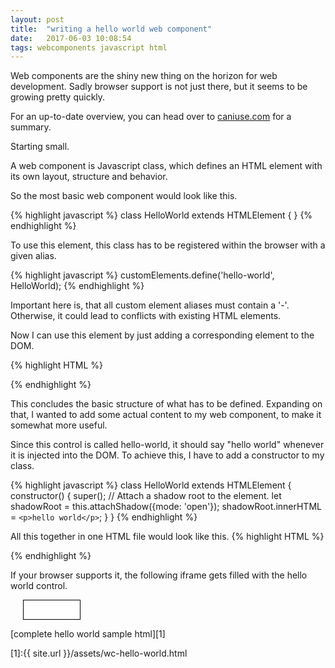 ```yaml
---
layout: post
title:  "writing a hello world web component"
date:   2017-06-03 10:08:54
tags: webcomponents javascript html
---
```

Web components are the shiny new thing on the horizon for web development. Sadly browser support is not just there, but it seems to be growing pretty quickly.

For an up-to-date overview, you can head over to [caniuse.com](https://caniuse.com/#search=web%20components) for a summary.

Starting small.

A web component is Javascript class, which defines an HTML element with its own layout, structure and behavior.

So the most basic web component would look like this.

{% highlight javascript %}
class HelloWorld extends HTMLElement {
}
{% endhighlight %}

To use this element, this class has to be registered within the browser with a given alias.

{% highlight javascript %}
customElements.define('hello-world', HelloWorld);
{% endhighlight %}

Important here is, that all custom element aliases must contain a '-'. Otherwise, it could lead to conflicts with existing HTML elements.

Now I can use this element by just adding a corresponding element to the DOM.

{% highlight HTML %}
<body>
  <hello-world></hello-world>
</body>
{% endhighlight %}

This concludes the basic structure of what has to be defined. Expanding on that, I wanted to add some actual content to my web component, to make it somewhat more useful.

Since this control is called hello-world, it should say "hello world" whenever it is injected into the DOM. To achieve this, I have to add a constructor to my class.

{% highlight javascript %}
class HelloWorld extends HTMLElement {
  constructor() {
    super();
    // Attach a shadow root to the element.
    let shadowRoot = this.attachShadow({mode: 'open'});
    shadowRoot.innerHTML = `<p>hello world</p>`;
  }
}
{% endhighlight %}

All this together in one HTML file would look like this.
{% highlight HTML %}
<html>
<head>
  <script>
  class HelloWorld extends HTMLElement {
    constructor() {
      super();
      // Attach a shadow root to the element.
      let shadowRoot = this.attachShadow({mode: 'open'});
      shadowRoot.innerHTML = `<p>hello world</p>`;
    }
  }
  customElements.define('hello-world', HelloWorld);
  </script>
</head>
<body>
  <hello-world></hello-world>
</body>
</html>
{% endhighlight %}

If your browser supports it, the following iframe gets filled with the hello world control.

<iframe style="border:1px solid black;width:90px;height:30px;margin-left:20px;" src="/assets/wc-hello-world.html"></iframe>


[complete hello world sample html][1]

[1]:{{ site.url }}/assets/wc-hello-world.html

